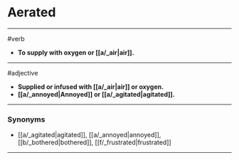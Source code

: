 # Aerated
---
#verb
- **To supply with oxygen or [[a/_air|air]].**
---
#adjective
- **Supplied or infused with [[a/_air|air]] or oxygen.**
- **[[a/_annoyed|Annoyed]] or [[a/_agitated|agitated]].**
---
### Synonyms
- [[a/_agitated|agitated]], [[a/_annoyed|annoyed]], [[b/_bothered|bothered]], [[f/_frustrated|frustrated]]
---
